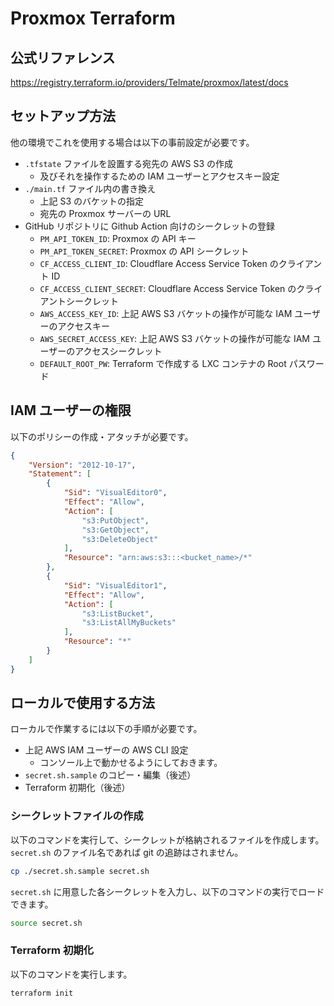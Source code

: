 # Proxmox Terraform

## 公式リファレンス

<https://registry.terraform.io/providers/Telmate/proxmox/latest/docs>

## セットアップ方法

他の環境でこれを使用する場合は以下の事前設定が必要です。

- `.tfstate` ファイルを設置する宛先の AWS S3 の作成
  - 及びそれを操作するための IAM ユーザーとアクセスキー設定
- `./main.tf` ファイル内の書き換え
  - 上記 S3 のバケットの指定
  - 宛先の Proxmox サーバーの URL
- GitHub リポジトリに Github Action 向けのシークレットの登録
  - `PM_API_TOKEN_ID`: Proxmox の API キー
  - `PM_API_TOKEN_SECRET`: Proxmox の API シークレット
  - `CF_ACCESS_CLIENT_ID`: Cloudflare Access Service Token のクライアント ID
  - `CF_ACCESS_CLIENT_SECRET`: Cloudflare Access Service Token のクライアントシークレット
  - `AWS_ACCESS_KEY_ID`: 上記 AWS S3 バケットの操作が可能な IAM ユーザーのアクセスキー
  - `AWS_SECRET_ACCESS_KEY`: 上記 AWS S3 バケットの操作が可能な IAM ユーザーのアクセスシークレット
  - `DEFAULT_ROOT_PW`: Terraform で作成する LXC コンテナの Root パスワード

## IAM ユーザーの権限

以下のポリシーの作成・アタッチが必要です。

```json
{
    "Version": "2012-10-17",
    "Statement": [
        {
            "Sid": "VisualEditor0",
            "Effect": "Allow",
            "Action": [
                "s3:PutObject",
                "s3:GetObject",
                "s3:DeleteObject"
            ],
            "Resource": "arn:aws:s3:::<bucket_name>/*"
        },
        {
            "Sid": "VisualEditor1",
            "Effect": "Allow",
            "Action": [
                "s3:ListBucket",
                "s3:ListAllMyBuckets"
            ],
            "Resource": "*"
        }
    ]
}
```

## ローカルで使用する方法

ローカルで作業するには以下の手順が必要です。

- 上記 AWS IAM ユーザーの AWS CLI 設定
  - コンソール上で動かせるようにしておきます。
- `secret.sh.sample` のコピー・編集（後述）
- Terraform 初期化（後述）

### シークレットファイルの作成

以下のコマンドを実行して、シークレットが格納されるファイルを作成します。`secret.sh` のファイル名であれば git の追跡はされません。

```sh
cp ./secret.sh.sample secret.sh
```

`secret.sh` に用意した各シークレットを入力し、以下のコマンドの実行でロードできます。

```sh
source secret.sh
```

### Terraform 初期化

以下のコマンドを実行します。

```sh
terraform init
```
